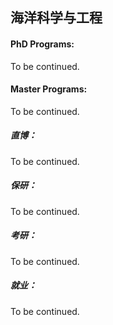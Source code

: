 ## 海洋科学与工程

#### PhD Programs:

To be continued.

#### Master Programs:

To be continued.



##### 直博：

To be continued.

##### 保研：

To be continued.

##### 考研：

To be continued.

##### 就业：

To be continued.
